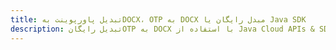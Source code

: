 ---title: تبدیل پاورپوینت بهDOCX، OTP به DOCX مبدل رایگان یا Java SDKdescription: تبدیل رایگانOTP به DOCX با استفاده از Java Cloud APIs & SDK. همچنین اسناد Microsoft PowerPoint را در Cloud ایجاد، ویرایش و رندر کنید.---